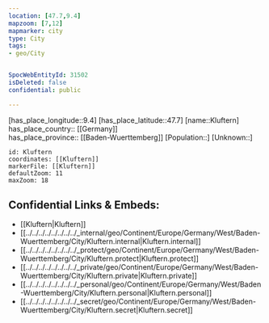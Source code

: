 ```yaml
---
location: [47.7,9.4] 
mapzoom: [7,12] 
mapmarker: city 
type: City
tags:
- geo/City


SpocWebEntityId: 31502
isDeleted: false
confidential: public

---
```

[has_place_longitude::9.4] 
[has_place_latitude::47.7] 
[name::Kluftern] 
has_place_country:: [[Germany]]  
has_place_province:: [[Baden-Wuerttemberg]] 
[Population::] 
[Unknown::] 


```leaflet
id: Kluftern
coordinates: [[Kluftern]] 
markerFile: [[Kluftern]] 
defaultZoom: 11 
maxZoom: 18
```


## Confidential Links & Embeds: 
- [[Kluftern|Kluftern]]  
- [[../../../../../../../../_internal/geo/Continent/Europe/Germany/West/Baden-Wuerttemberg/City/Kluftern.internal|Kluftern.internal]] 
- [[../../../../../../../../_protect/geo/Continent/Europe/Germany/West/Baden-Wuerttemberg/City/Kluftern.protect|Kluftern.protect]] 
- [[../../../../../../../../_private/geo/Continent/Europe/Germany/West/Baden-Wuerttemberg/City/Kluftern.private|Kluftern.private]] 
- [[../../../../../../../../_personal/geo/Continent/Europe/Germany/West/Baden-Wuerttemberg/City/Kluftern.personal|Kluftern.personal]] 
- [[../../../../../../../../_secret/geo/Continent/Europe/Germany/West/Baden-Wuerttemberg/City/Kluftern.secret|Kluftern.secret]] 
